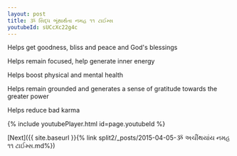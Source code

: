 ```yaml
---
layout: post
title: ૐ સિદ્ધ ભૂંથાર્થતા નમહ ૧૧ ટાઈમ્સ
youtubeId: sUCcXc22g4c
---
```

 
 
Helps get goodness, bliss and peace and God's blessings
 
Helps remain focused, help generate inner energy 
 
Helps boost physical and mental health 
 
Helps remain grounded and generates a sense of gratitude towards the greater power 
 
Helps reduce bad karma
 
 
 
 


{% include youtubePlayer.html id=page.youtubeId %}
 
[Next]({{ site.baseurl }}{% link  split2/_posts/2015-04-05-ૐ અચીંથયાંય નમહ ૧૧ ટાઈમ્સ.md%})
 
